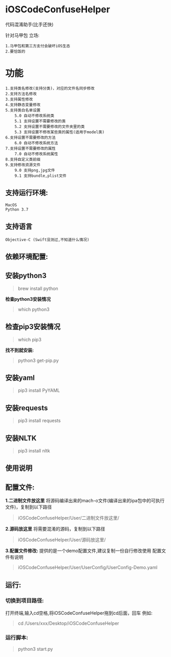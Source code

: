 # iOSCodeConfuseHelper
代码混淆助手(比手还快)

针对马甲包
立场:

```
1.马甲包和第三方支付会破坏iOS生态
2.要恰饭的
```

# 功能

```
1.支持类名修改(支持分类)，对应的文件名同步修改
2.支持方法名修改
3.支持属性修改
4.支持静态变量修改
5.支持类白名单设置
    5.0 自动不修改系统类
    5.1 支持设置不需要修改的类
    5.2 支持设置不需要修改的文件夹里的类
    5.3 支持设置不修改某些类的属性(适用于model类)
6.支持设置不需要修改的方法
    6.0 自动不修改系统方法
7.支持设置不需要修改的属性
    7.0 自动不修改系统属性
8.支持自定义类前缀
9.支持修改资源文件
    9.0 支持png,jpg文件
    9.1 支持bundle,plist文件
```

## 支持运行环境:

```
MacOS
Python 3.7
```

## 支持语言

```
Objective-C (Swift没测过,不知道什么情况)
```

## 依赖环境配置:

## 安装python3
> brew install python

**检查python3安装情况**
> which python3

## 检查pip3安装情况
> which pip3

**找不到就安装:**
> python3 get-pip.py

## 安装yaml
> pip3 install PyYAML

## 安装requests
> pip3 install requests

## 安装NLTK
> pip3 install nltk



## 使用说明

## 配置文件:

**1.二进制文件放这里**
将源码编译出来的mach-o文件(编译出来的ipa包中的可执行文件)，复制到以下路径
> iOSCodeConfuseHelper/User/二进制文件放这里/

**2.源码放这里**
将需要混淆的源码，复制到以下路径
> iOSCodeConfuseHelper/User/源码放这里/

**3.配置文件修改:**
提供的是一个demo配置文件,建议复制一份自行修改使用
配置文件有说明
> iOSCodeConfuseHelper/User/UserConfig/UserConfig-Demo.yaml


## 运行:
### 切换到项目路径:
打开终端,输入cd空格,将iOSCodeConfuseHelper拖到cd后面，回车
例如:
> cd /Users/xxx/Desktop/iOSCodeConfuseHelper

### 运行脚本:
> python3 start.py





